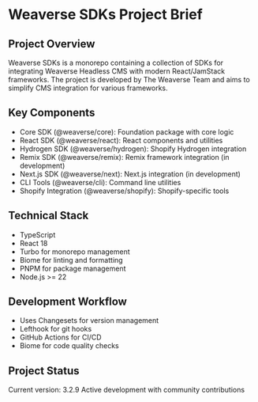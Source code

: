 # Weaverse SDKs Project Brief

## Project Overview
Weaverse SDKs is a monorepo containing a collection of SDKs for integrating Weaverse Headless CMS with modern React/JamStack frameworks. The project is developed by The Weaverse Team and aims to simplify CMS integration for various frameworks.

## Key Components
- Core SDK (@weaverse/core): Foundation package with core logic
- React SDK (@weaverse/react): React components and utilities
- Hydrogen SDK (@weaverse/hydrogen): Shopify Hydrogen integration
- Remix SDK (@weaverse/remix): Remix framework integration (in development)
- Next.js SDK (@weaverse/next): Next.js integration (in development)
- CLI Tools (@weaverse/cli): Command line utilities
- Shopify Integration (@weaverse/shopify): Shopify-specific tools

## Technical Stack
- TypeScript
- React 18
- Turbo for monorepo management
- Biome for linting and formatting
- PNPM for package management
- Node.js >= 22

## Development Workflow
- Uses Changesets for version management
- Lefthook for git hooks
- GitHub Actions for CI/CD
- Biome for code quality checks

## Project Status
Current version: 3.2.9
Active development with community contributions 